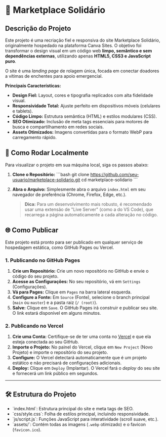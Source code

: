 # 🤝 Marketplace Solidário

## Descrição do Projeto

Este projeto é uma recriação fiel e responsiva do site Marketplace Solidário, originalmente hospedado na plataforma Canva Sites. O objetivo foi transformar o design visual em um código web **limpo, semântico e sem dependências externas**, utilizando apenas **HTML5, CSS3 e JavaScript puro**.

O site é uma *landing page* de rolagem única, focada em conectar doadores a vítimas de enchentes para apoio emergencial.

**Principais Características:**

*   **Design Fiel:** Layout, cores e tipografia replicados com alta fidelidade visual.
*   **Responsividade Total:** Ajuste perfeito em dispositivos móveis (celulares e tablets).
*   **Código Limpo:** Estrutura semântica (HTML) e estilos modulares (CSS).
*   **SEO Otimizado:** Inclusão de meta tags essenciais para motores de busca e compartilhamento em redes sociais.
*   **Assets Otimizados:** Imagens convertidas para o formato WebP para carregamento rápido.

## 🚀 Como Rodar Localmente

Para visualizar o projeto em sua máquina local, siga os passos abaixo:

1.  **Clone o Repositório:**
    \`\`\`bash
    git clone https://github.com/seu-usuario/marketplace-solidario.git
    cd marketplace-solidario
    \`\`\`

2.  **Abra o Arquivo:**
    Simplesmente abra o arquivo `index.html` em seu navegador de preferência (Chrome, Firefox, Edge, etc.).

    > **Dica:** Para um desenvolvimento mais robusto, é recomendado usar uma extensão de "Live Server" (como a do VS Code), que recarrega a página automaticamente a cada alteração no código.

## 🌐 Como Publicar

Este projeto está pronto para ser publicado em qualquer serviço de hospedagem estática, como GitHub Pages ou Vercel.

### 1. Publicando no GitHub Pages

1.  **Crie um Repositório:** Crie um novo repositório no GitHub e envie o código do seu projeto.
2.  **Acesse as Configurações:** No seu repositório, vá em `Settings` (Configurações).
3.  **Vá para Pages:** Clique em `Pages` na barra lateral esquerda.
4.  **Configure a Fonte:** Em `Source` (Fonte), selecione o branch principal (`main` ou `master`) e a pasta raiz (`/ (root)`).
5.  **Salve:** Clique em `Save`. O GitHub Pages irá construir e publicar seu site. O link estará disponível em alguns minutos.

### 2. Publicando no Vercel

1.  **Crie uma Conta:** Certifique-se de ter uma conta no [Vercel](https://vercel.com/) e que ela esteja conectada ao seu GitHub.
2.  **Importe o Projeto:** No painel do Vercel, clique em `New Project` (Novo Projeto) e importe o repositório do seu projeto.
3.  **Configure:** O Vercel detectará automaticamente que é um projeto estático e não precisará de configurações adicionais.
4.  **Deploy:** Clique em `Deploy` (Implantar). O Vercel fará o *deploy* do seu site e fornecerá um link público em segundos.

---

## 🛠️ Estrutura do Projeto

*   \`index.html\`: Estrutura principal do site e meta tags de SEO.
*   \`css/style.css\`: Folha de estilos principal, incluindo responsividade.
*   \`js/script.js\`: Funções JavaScript para interatividade (scroll suave, etc.).
*   \`assets/\`: Contém todas as imagens (`.webp` otimizado) e o favicon (`favicon.ico`).

